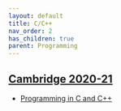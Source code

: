 ```yaml
---
layout: default
title: C/C++
nav_order: 2
has_children: true
parent: Programming
---
```


## [Cambridge 2020-21](https://www.cl.cam.ac.uk/teaching/2021/part1b-75.html)
- [Programming in C and C++](https://www.cl.cam.ac.uk/teaching/2021/ProgC/materials.html)